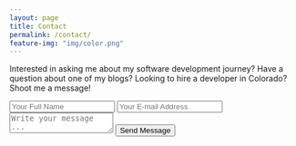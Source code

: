 ```yaml
---
layout: page
title: Contact
permalink: /contact/
feature-img: "img/color.png"
---
```


Interested in asking me about my software development journey? Have a question about one of my blogs? Looking to hire a developer in Colorado? Shoot me a message!

<form action="https://getsimpleform.com/messages?form_api_token=" method="post">
  <!-- the redirect_to is optional, the form will redirect to the referrer on submission -->
  <input type='hidden' name='redirect_to' value='full-url/thank-you/' />
  <input type='text' name='name' placeholder='Your Full Name' />
  <input type='email' name='email' placeholder='Your E-mail Address' />
  <textarea name='message' placeholder='Write your message ...'></textarea>
  <input type='submit' value='Send Message' />
</form>